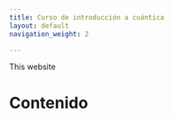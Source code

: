 ```yaml
---
title: Curso de introducción a cuántica
layout: default
navigation_weight: 2

---
```


This website 

# Contenido

